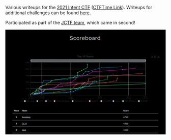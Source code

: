Various writeups for the [2021 Intent CTF](https://ctf.intentsummit.org) ([CTFTime Link](https://ctftime.org/event/1454)). Writeups for additional challenges can be found [here](https://jctf.team/).

Participated as part of the [JCTF team](https://jctf.team/), which came in second!

![](images/scoreboard.png)

